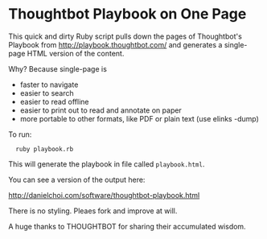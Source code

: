 # Thoughtbot Playbook on One Page

This quick and dirty Ruby script pulls down the pages of Thoughtbot's Playbook
from <http://playbook.thoughtbot.com/> and generates a single-page HTML version
of the content.

Why? Because single-page is

* faster to navigate
* easier to search 
* easier to read offline
* easier to print out to read and annotate on paper
* more portable to other formats, like PDF or plain text (use elinks -dump)

To run:

      ruby playbook.rb

This will generate the playbook in file called `playbook.html`.

You can see a version of the output here:

<http://danielchoi.com/software/thoughtbot-playbook.html>

There is no styling. Pleaes fork and improve at will.

A huge thanks to THOUGHTBOT for sharing their accumulated wisdom. 

